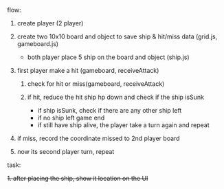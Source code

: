 flow:

1. create player (2 player)
2. create two 10x10 board and object to save ship & hit/miss data (grid.js, gameboard.js)
   - both player place 5 ship on the board and object (ship.js)
3. first player make a hit (gameboard, receiveAttack)

   1. check for hit or miss(gameboard, receiveAttack)
   2. if hit, reduce the hit ship hp down and check if the ship isSunk

      - if ship isSunk, check if there are any other ship left
      - if no ship left game end
      - if still have ship alive, the player take a turn again and repeat

4. if miss, record the coordinate missed to 2nd player board
5. now its second player turn, repeat

task:

~~1. after placing the ship, show it location on the UI~~
